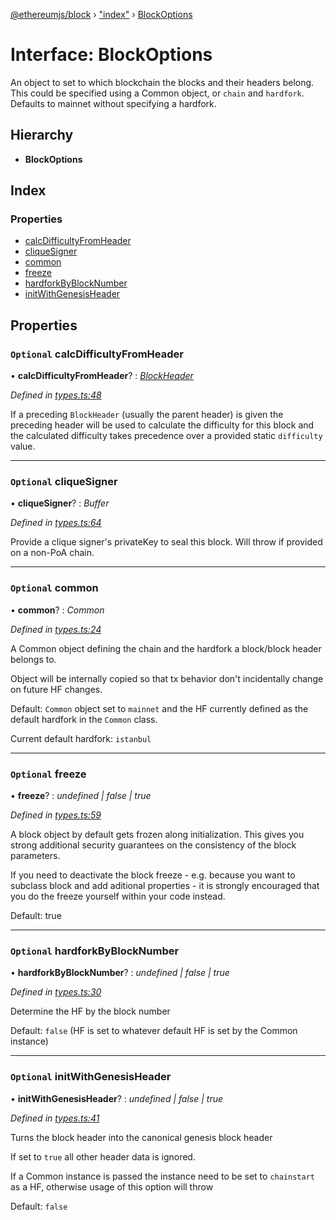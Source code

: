 [@ethereumjs/block](../README.md) › ["index"](../modules/_index_.md) › [BlockOptions](_index_.blockoptions.md)

# Interface: BlockOptions

An object to set to which blockchain the blocks and their headers belong. This could be specified
using a Common object, or `chain` and `hardfork`. Defaults to mainnet without specifying a
hardfork.

## Hierarchy

* **BlockOptions**

## Index

### Properties

* [calcDifficultyFromHeader](_index_.blockoptions.md#optional-calcdifficultyfromheader)
* [cliqueSigner](_index_.blockoptions.md#optional-cliquesigner)
* [common](_index_.blockoptions.md#optional-common)
* [freeze](_index_.blockoptions.md#optional-freeze)
* [hardforkByBlockNumber](_index_.blockoptions.md#optional-hardforkbyblocknumber)
* [initWithGenesisHeader](_index_.blockoptions.md#optional-initwithgenesisheader)

## Properties

### `Optional` calcDifficultyFromHeader

• **calcDifficultyFromHeader**? : *[BlockHeader](../classes/_index_.blockheader.md)*

*Defined in [types.ts:48](https://github.com/ethereumjs/ethereumjs-vm/blob/master/packages/block/src/types.ts#L48)*

If a preceding `BlockHeader` (usually the parent header) is given the preceding
header will be used to calculate the difficulty for this block and the calculated
difficulty takes precedence over a provided static `difficulty` value.

___

### `Optional` cliqueSigner

• **cliqueSigner**? : *Buffer*

*Defined in [types.ts:64](https://github.com/ethereumjs/ethereumjs-vm/blob/master/packages/block/src/types.ts#L64)*

Provide a clique signer's privateKey to seal this block.
Will throw if provided on a non-PoA chain.

___

### `Optional` common

• **common**? : *Common*

*Defined in [types.ts:24](https://github.com/ethereumjs/ethereumjs-vm/blob/master/packages/block/src/types.ts#L24)*

A Common object defining the chain and the hardfork a block/block header belongs to.

Object will be internally copied so that tx behavior don't incidentally
change on future HF changes.

Default: `Common` object set to `mainnet` and the HF currently defined as the default
hardfork in the `Common` class.

Current default hardfork: `istanbul`

___

### `Optional` freeze

• **freeze**? : *undefined | false | true*

*Defined in [types.ts:59](https://github.com/ethereumjs/ethereumjs-vm/blob/master/packages/block/src/types.ts#L59)*

A block object by default gets frozen along initialization. This gives you
strong additional security guarantees on the consistency of the block parameters.

If you need to deactivate the block freeze - e.g. because you want to subclass block and
add aditional properties - it is strongly encouraged that you do the freeze yourself
within your code instead.

Default: true

___

### `Optional` hardforkByBlockNumber

• **hardforkByBlockNumber**? : *undefined | false | true*

*Defined in [types.ts:30](https://github.com/ethereumjs/ethereumjs-vm/blob/master/packages/block/src/types.ts#L30)*

Determine the HF by the block number

Default: `false` (HF is set to whatever default HF is set by the Common instance)

___

### `Optional` initWithGenesisHeader

• **initWithGenesisHeader**? : *undefined | false | true*

*Defined in [types.ts:41](https://github.com/ethereumjs/ethereumjs-vm/blob/master/packages/block/src/types.ts#L41)*

Turns the block header into the canonical genesis block header

If set to `true` all other header data is ignored.

If a Common instance is passed the instance need to be set to `chainstart` as a HF,
otherwise usage of this option will throw

Default: `false`
